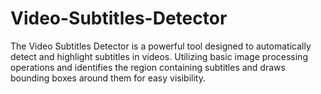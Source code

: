 # Video-Subtitles-Detector
The Video Subtitles Detector is a powerful tool designed to automatically detect and highlight subtitles in videos. Utilizing basic image processing operations  and identifies the region containing subtitles and draws bounding boxes around them for easy visibility.
